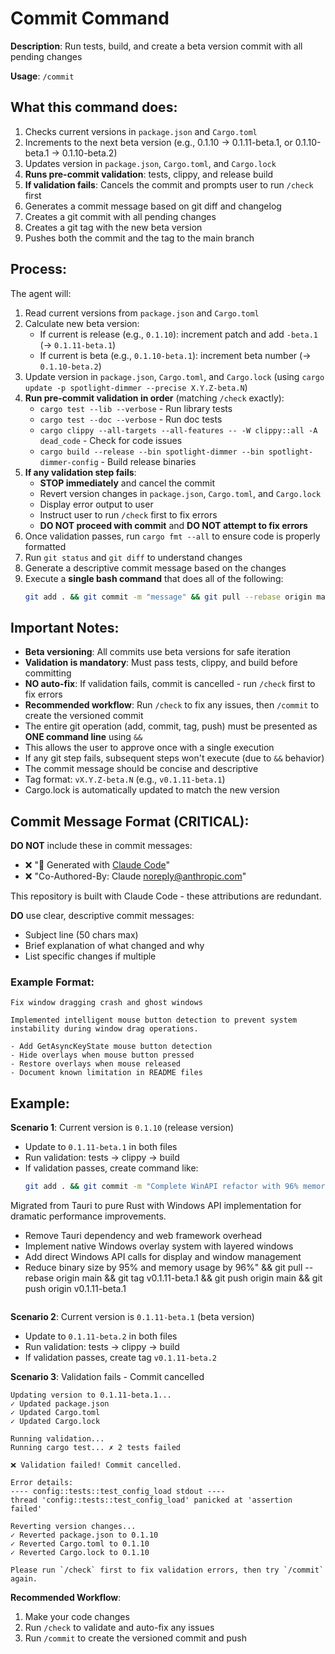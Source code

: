 # Commit Command

**Description**: Run tests, build, and create a beta version commit with all pending changes

**Usage**: `/commit`

## What this command does:

1. Checks current versions in `package.json` and `Cargo.toml`
2. Increments to the next beta version (e.g., 0.1.10 → 0.1.11-beta.1, or 0.1.10-beta.1 → 0.1.10-beta.2)
3. Updates version in `package.json`, `Cargo.toml`, and `Cargo.lock`
4. **Runs pre-commit validation**: tests, clippy, and release build
5. **If validation fails**: Cancels the commit and prompts user to run `/check` first
6. Generates a commit message based on git diff and changelog
7. Creates a git commit with all pending changes
8. Creates a git tag with the new beta version
9. Pushes both the commit and the tag to the main branch

## Process:

The agent will:
1. Read current versions from `package.json` and `Cargo.toml`
2. Calculate new beta version:
   - If current is release (e.g., `0.1.10`): increment patch and add `-beta.1` (→ `0.1.11-beta.1`)
   - If current is beta (e.g., `0.1.10-beta.1`): increment beta number (→ `0.1.10-beta.2`)
3. Update version in `package.json`, `Cargo.toml`, and `Cargo.lock` (using `cargo update -p spotlight-dimmer --precise X.Y.Z-beta.N`)
4. **Run pre-commit validation in order** (matching `/check` exactly):
   - `cargo test --lib --verbose` - Run library tests
   - `cargo test --doc --verbose` - Run doc tests
   - `cargo clippy --all-targets --all-features -- -W clippy::all -A dead_code` - Check for code issues
   - `cargo build --release --bin spotlight-dimmer --bin spotlight-dimmer-config` - Build release binaries
5. **If any validation step fails**:
   - **STOP immediately** and cancel the commit
   - Revert version changes in `package.json`, `Cargo.toml`, and `Cargo.lock`
   - Display error output to user
   - Instruct user to run `/check` first to fix errors
   - **DO NOT proceed with commit** and **DO NOT attempt to fix errors**
6. Once validation passes, run `cargo fmt --all` to ensure code is properly formatted
7. Run `git status` and `git diff` to understand changes
8. Generate a descriptive commit message based on the changes
9. Execute a **single bash command** that does all of the following:
   ```bash
   git add . && git commit -m "message" && git pull --rebase origin main && git tag vX.Y.Z-beta.N && git push origin main && git push origin vX.Y.Z-beta.N
   ```

## Important Notes:

- **Beta versioning**: All commits use beta versions for safe iteration
- **Validation is mandatory**: Must pass tests, clippy, and build before committing
- **NO auto-fix**: If validation fails, commit is cancelled - run `/check` first to fix errors
- **Recommended workflow**: Run `/check` to fix any issues, then `/commit` to create the versioned commit
- The entire git operation (add, commit, tag, push) must be presented as **ONE command line** using `&&`
- This allows the user to approve once with a single execution
- If any git step fails, subsequent steps won't execute (due to `&&` behavior)
- The commit message should be concise and descriptive
- Tag format: `vX.Y.Z-beta.N` (e.g., `v0.1.11-beta.1`)
- Cargo.lock is automatically updated to match the new version

## Commit Message Format (CRITICAL):

**DO NOT** include these in commit messages:
- ❌ "🤖 Generated with [Claude Code](https://claude.com/claude-code)"
- ❌ "Co-Authored-By: Claude <noreply@anthropic.com>"

This repository is built with Claude Code - these attributions are redundant.

**DO** use clear, descriptive commit messages:
- Subject line (50 chars max)
- Brief explanation of what changed and why
- List specific changes if multiple

### Example Format:
```
Fix window dragging crash and ghost windows

Implemented intelligent mouse button detection to prevent system instability during window drag operations.

- Add GetAsyncKeyState mouse button detection
- Hide overlays when mouse button pressed
- Restore overlays when mouse released
- Document known limitation in README files
```

## Example:

**Scenario 1**: Current version is `0.1.10` (release version)
- Update to `0.1.11-beta.1` in both files
- Run validation: tests → clippy → build
- If validation passes, create command like:
  ```bash
  git add . && git commit -m "Complete WinAPI refactor with 96% memory reduction

Migrated from Tauri to pure Rust with Windows API implementation for dramatic performance improvements.

- Remove Tauri dependency and web framework overhead
- Implement native Windows overlay system with layered windows
- Add direct Windows API calls for display and window management
- Reduce binary size by 95% and memory usage by 96%" && git pull --rebase origin main && git tag v0.1.11-beta.1 && git push origin main && git push origin v0.1.11-beta.1
  ```

**Scenario 2**: Current version is `0.1.11-beta.1` (beta version)
- Update to `0.1.11-beta.2` in both files
- Run validation: tests → clippy → build
- If validation passes, create tag `v0.1.11-beta.2`

**Scenario 3**: Validation fails - Commit cancelled
```
Updating version to 0.1.11-beta.1...
✓ Updated package.json
✓ Updated Cargo.toml
✓ Updated Cargo.lock

Running validation...
Running cargo test... ✗ 2 tests failed

❌ Validation failed! Commit cancelled.

Error details:
---- config::tests::test_config_load stdout ----
thread 'config::tests::test_config_load' panicked at 'assertion failed'

Reverting version changes...
✓ Reverted package.json to 0.1.10
✓ Reverted Cargo.toml to 0.1.10
✓ Reverted Cargo.lock to 0.1.10

Please run `/check` first to fix validation errors, then try `/commit` again.
```

**Recommended Workflow**:
1. Make your code changes
2. Run `/check` to validate and auto-fix any issues
3. Run `/commit` to create the versioned commit and push